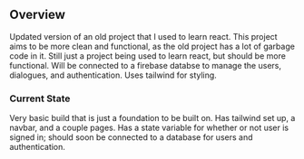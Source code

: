 ## Overview 
Updated version of an old project that I used to learn react. This project aims to be more clean and functional, as the old project has a lot of garbage code in it. Still just a project being used to learn react, but should be more functional. Will be connected to a firebase databse to manage the users, dialogues, and authentication. Uses tailwind for styling. 

### Current State
Very basic build that is just a foundation to be built on. Has tailwind set up, a navbar, and a couple pages. Has a state variable for whether or not user is signed in; should soon be connected to a database for users and authentication.  